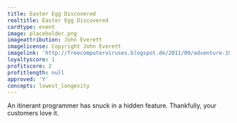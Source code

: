 ```yaml
---
title: Easter Egg Discovered
realtitle: Easter Egg Discovered
cardtype: event
image: placeholder.png
imageattribution: John Everett
imagelicense: Copyright John Everett
imagelink: 'http://freecomputerviruses.blogspot.de/2011/09/adventure-1979-atari-vcs.html'
loyaltyscore: 1
profitscore: 2
profitlength: null
approved: 'Y'
concepts: lowest_longevity
---
```


An itinerant programmer has snuck in a hidden feature. Thankfully, your customers love it.
